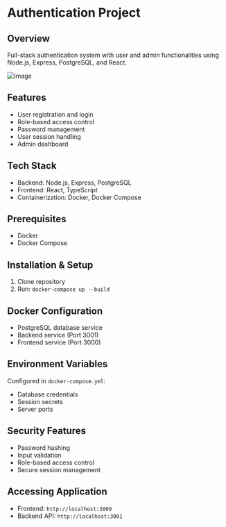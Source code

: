 # Authentication Project

## Overview
Full-stack authentication system with user and admin functionalities using Node.js, Express, PostgreSQL, and React.

![image](https://github.com/user-attachments/assets/e1dabc40-5c21-4761-a671-e9245f7be3ed)



## Features
- User registration and login
- Role-based access control
- Password management
- User session handling
- Admin dashboard

## Tech Stack
- Backend: Node.js, Express, PostgreSQL
- Frontend: React, TypeScript
- Containerization: Docker, Docker Compose

## Prerequisites
- Docker
- Docker Compose

## Installation & Setup
1. Clone repository
2. Run: `docker-compose up --build`

## Docker Configuration
- PostgreSQL database service
- Backend service (Port 3001)
- Frontend service (Port 3000)

## Environment Variables
Configured in `docker-compose.yml`:
- Database credentials
- Session secrets
- Server ports

## Security Features
- Password hashing
- Input validation
- Role-based access control
- Secure session management

## Accessing Application
- Frontend: `http://localhost:3000`
- Backend API: `http://localhost:3001`
